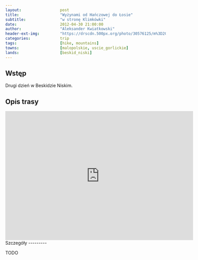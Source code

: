 ```yaml
---
layout:                 post
title:                  "Wyżynami od Hańczowej do Łosie"
subtitle:               "w stronę Klimkówki"
date:                   2012-04-30 21:00:00
author:                 "Aleksander Kwiatkowski"
header-ext-img:         "https://drscdn.500px.org/photo/30576125/m%3D2048/344c96d96b63ccf3c668a06825796e71"
categories:             trip
tags:                   [hike, mountains]
towns:                  [malopolskie, uscie_gorlickie]
lands:                  [beskid_niski]
---
```


Wstęp
-----

Drugi dzień w Beskidzie Niskim.

Opis trasy
----------

<iframe height='405' width='590' frameborder='0' allowtransparency='true' scrolling='no' src='https://www.strava.com/activities/167091757/embed/f86fff37ff126099a177838f616b88b9fd6df18e'></iframe>
Szczegóły
---------

TODO